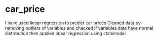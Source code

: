 # car_price
I have used  linear regression   to predict car prices 
Cleaned data by removing outliers of variables and checked if variables data have normal distribution
then applied linear regression using statsmodel 
